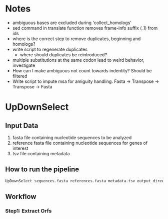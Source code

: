# Notes
- ambiguous bases are excluded during 'collect_homologs'
- sed command in translate function removes frame-info suffix (_1) from ids
- where is the correct step to remove duplicates, beginning and homologs?
- write script to regenerate duplicates
    - where should duplicates be reintroduced?
- multiple substitutions at the same codon lead to weird behavior, investigate
- How can I make ambiguous not count towards indentity? Should be filtered
- Write script to impute msa for amiguity handling. Fasta -> Transpose -> Transpose -> Fasta

# UpDownSelect
## Input Data
1. fasta file containing nucleotide sequences to be analyzed
2. reference fasta file containing nucleotide sequences for genes of interest
3. tsv file containing metadata
## How to run the pipeline
```bash
UpDownSelect sequences.fasta references.fasta metadata.tsv output_directory threads
```
## Workflow
### Step1: Extract Orfs
